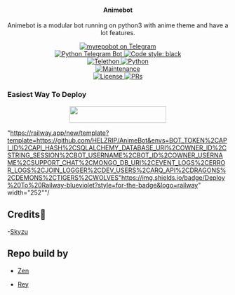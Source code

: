 <h4><p align="center"> Animebot </p></h4>

<p align="center"> Animebot is a modular bot running on python3 with anime theme and have a lot features.</p>

<p align="center">
<a href="https://t.me/animeeidbot"> <img src="https://img.shields.io/badge/animeeidbot-blue?&logo=telegram" alt="myrepobot on Telegram" /> </a><br>
<a href="https://python-telegram-bot.org"> <img src="https://img.shields.io/badge/PTB-13.8.1-white?&style=flat-round&logo=github" alt="Python Telegram Bot" /> </a>
<a href="https://github.com/psf/black"><img alt="Code style: black" src="https://img.shields.io/badge/code%20style-black-000000.svg"></a><br>
<a href="https://docs.telethon.dev"> <img src="https://img.shields.io/badge/Telethon-1.23.0-red?&style=flat-round&logo=github" alt="Telethon" /> </a>
<a href="https://docs.python.org"> <img src="https://img.shields.io/badge/Python-3.9.7-purple?&style=flat-round&logo=python" alt="Python" /> </a><br>
<a href="https://GitHub.com/HELZRIP/Animebot"> <img src="https://img.shields.io/badge/Maintained-Yes-yellow.svg" alt="Maintenance" /> </a><br>
<a href="https://github.com/HELZRIP/Animebot/blob/main/LICENSE"> <img src="https://img.shields.io/badge/License-GPLv3-blue.svg" alt="License" /> </a>
<a href="https://makeapullrequest.com"> <img src="https://img.shields.io/badge/PRs-Welcome-blue.svg?style=flat-round" alt="PRs" /> </a>
</p>

### Easiest Way To Deploy

<p align="center"
"https://heroku.com/deploy?template=https://github.com/HELZRIP/Animebot"> <img src="https://img.shields.io/badge/Deploy%20To%20Heroku-blue?style=for-the-badge&logo=heroku" width="220" height="38.45"/></a></p>

"https://railway.app/new/template?template=https://github.com/HELZRIP/AnimeBot&envs=BOT_TOKEN%2CAPI_ID%2CAPI_HASH%2CSQLALCHEMY_DATABASE_URI%2COWNER_ID%2CSTRING_SESSION%2CBOT_USERNAME%2CBOT_ID%2COWNER_USERNAME%2CSUPPORT_CHAT%2CMONGO_DB_URI%2CEVENT_LOGS%2CERROR_LOGS%2CJOIN_LOGGER%2CDEV_USERS%2CARQ_API%2CDRAGONS%2CDEMONS%2CTIGERS%2CWOLVES"https://img.shields.io/badge/Deploy%20To%20Railway-blueviolet?style=for-the-badge&logo=railway" width="252""/</a>

## Credits💫
-[Skyzu](https://github.com/Skyzu/SkyzuRobot)

## Repo build by 
- [Zen](https://github.com/wahyu213)

- [Rey](https://github.com/HELZRIP)


